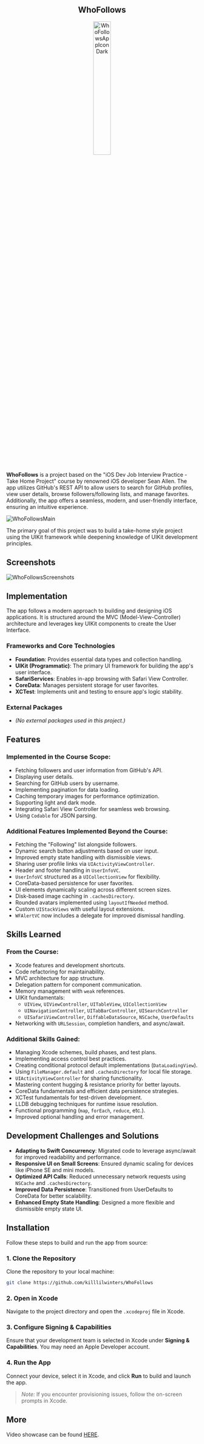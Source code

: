 <h2 align="center">WhoFollows</h2>

<div align="center">
  <img src="https://github.com/user-attachments/assets/8a18786d-27a6-4f64-851f-372022370c48" alt="WhoFollowsAppIconDark" width="30%">
</div>

**WhoFollows** is a project based on the "iOS Dev Job Interview Practice - Take Home Project" course by renowned iOS developer Sean Allen. The app utilizes GitHub's REST API to allow users to search for GitHub profiles, view user details, browse followers/following lists, and manage favorites. Additionally, the app offers a seamless, modern, and user-friendly interface, ensuring an intuitive experience.

![WhoFollowsMain](https://github.com/user-attachments/assets/fa4f91db-65de-41ec-a473-1eecbb33edd2)

The primary goal of this project was to build a take-home style project using the UIKit framework while deepening knowledge of UIKit development principles.

## Screenshots

![WhoFollowsScreenshots](https://github.com/user-attachments/assets/1f12a7bf-2228-4616-98a9-a34208694cf9)


## Implementation

The app follows a modern approach to building and designing iOS applications. It is structured around the MVC (Model-View-Controller) architecture and leverages key UIKit components to create the User Interface.

### Frameworks and Core Technologies

- **Foundation**: Provides essential data types and collection handling.
- **UIKit (Programmatic)**: The primary UI framework for building the app's user interface.
- **SafariServices**: Enables in-app browsing with Safari View Controller.
- **CoreData**: Manages persistent storage for user favorites.
- **XCTest**: Implements unit and  testing to ensure app's logic stability.

### External Packages

- *(No external packages used in this project.)*



## Features

### Implemented in the Course Scope:

- Fetching followers and user information from GitHub's API.
- Displaying user details.
- Searching for GitHub users by username.
- Implementing pagination for data loading.
- Caching temporary images for performance optimization.
- Supporting light and dark mode.
- Integrating Safari View Controller for seamless web browsing.
- Using `Codable` for JSON parsing.

### Additional Features Implemented Beyond the Course:

- Fetching the "Following" list alongside followers.
- Dynamic search button adjustments based on user input.
- Improved empty state handling with dismissible views.
- Sharing user profile links via `UIActivityViewController`.
- Header and footer handling in `UserInfoVC`.
- `UserInfoVC` structured as a `UICollectionView` for flexibility.
- CoreData-based persistence for user favorites.
- UI elements dynamically scaling across different screen sizes.
- Disk-based image caching in `.cachesDirectory`.
- Rounded avatars implemented using `layoutIfNeeded` method.
- Custom `UIStackViews` with useful layout extensions.
- `WFAlertVC` now includes a delegate for improved dismissal handling.


## Skills Learned

### From the Course:

- Xcode features and development shortcuts.
- Code refactoring for maintainability.
- MVC architecture for app structure.
- Delegation pattern for component communication.
- Memory management with `weak` references.
- UIKit fundamentals:
  - `UIView`, `UIViewController`, `UITableView`, `UICollectionView`
  - `UINavigationController`, `UITabBarController`, `UISearchController`
  - `UISafariViewController`, `DiffableDataSource`, `NSCache`, `UserDefaults`
- Networking with `URLSession`, completion handlers, and async/await.

### Additional Skills Gained:

- Managing Xcode schemes, build phases, and test plans.
- Implementing access control best practices.
- Creating conditional protocol default implementations (`DataLoadingView`).
- Using `FileManager.default` and `.cachesDirectory` for local file storage.
- `UIActivityViewController` for sharing functionality.
- Mastering content hugging & resistance priority for better layouts.
- CoreData fundamentals and efficient data persistence strategies.
- XCTest fundamentals for test-driven development.
- LLDB debugging techniques for runtime issue resolution.
- Functional programming (`map`, `forEach`, `reduce`, etc.).
- Improved optional handling and error management.


## Development Challenges and Solutions

- **Adapting to Swift Concurrency**: Migrated code to leverage async/await for improved readability and performance.
- **Responsive UI on Small Screens**: Ensured dynamic scaling for devices like iPhone SE and mini models.
- **Optimized API Calls**: Reduced unnecessary network requests using `NSCache` and `.cachesDirectory`.
- **Improved Data Persistence**: Transitioned from UserDefaults to CoreData for better scalability.
- **Enhanced Empty State Handling**: Designed a more flexible and dismissible empty state UI.


## Installation

Follow these steps to build and run the app from source:

### 1. Clone the Repository

Clone the repository to your local machine:

```sh
git clone https://github.com/killlilwinters/WhoFollows
```

### 2. Open in Xcode

Navigate to the project directory and open the `.xcodeproj` file in Xcode.

### 3. Configure Signing & Capabilities

Ensure that your development team is selected in Xcode under **Signing & Capabilities**. You may need an Apple Developer account.

### 4. Run the App

Connect your device, select it in Xcode, and click **Run** to build and launch the app.

> *Note:* If you encounter provisioning issues, follow the on-screen prompts in Xcode.

## More

Video showcase can be found [HERE](https://youtube.com/shorts/pU8Lx0gqSHY).
